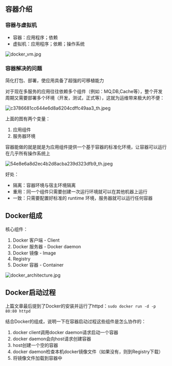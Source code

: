 ## 容器介绍

### 容器与虚拟机

- 容器：应用程序；依赖
- 虚拟机：应用程序；依赖；操作系统

![docker_vm.jpg](https://ooo.0o0.ooo/2017/06/21/594a1480eb090.jpg)

### 容器解决的问题

简化打包、部署，使应用具备了超强的可移植能力

对于现在多服务的应用往往依赖多个组件（例如：MQ,DB,Cache等），整个开发周期又需要部署多个环境（开发，测试，正式等），这就为运维带来极大的不便：

![c3786681cc644e6d8a6204cdffc49aa3_th.jpeg](https://ooo.0o0.ooo/2017/06/21/594a17934f0dd.jpeg)

上面的图有两个变量：

1. 应用组件
2. 服务器环境

容器能做的就是就是为应用组件提供一个基于容器的标准化环境，让容器可以运行在几乎所有操作系统上

![54e8e6a8d2ec4b2d8acba239d323dfb9_th.jpeg](https://ooo.0o0.ooo/2017/06/21/594a19569b110.jpeg)

好处：

- 隔离：容器环境与宿主环境隔离
- 重用：同一个组件只需要创建一次运行环境就可以在其他机器上运行
- 一致：只需要配置好标准的 runtime 环境，服务器就可以运行任何容器

## Docker组成

核心组件：

1. Docker 客户端 - Client
2. Docker 服务器 - Docker daemon
3. Docker 镜像 - Image
4. Registry
5. Docker 容器 - Container

![docker_architecture.jpg](https://ooo.0o0.ooo/2017/06/21/594a29f4c365c.jpg)

## Docker启动过程

上篇文章最后提到了Docker的安装并运行了httpd：`sudo docker run -d -p 80:80 httpd`

结合Docker的组成，说明一下在容器启动过程这些组件是怎么协作的：

1. docker client调用docker daemon请求启动一个容器
2. docker daemon会向host请求创建容器
3. host创建一个空的容器
4. docker daemon检查本机docker镜像文件（如果没有，则到Registry下载）
5. 将镜像文件加载到容器中